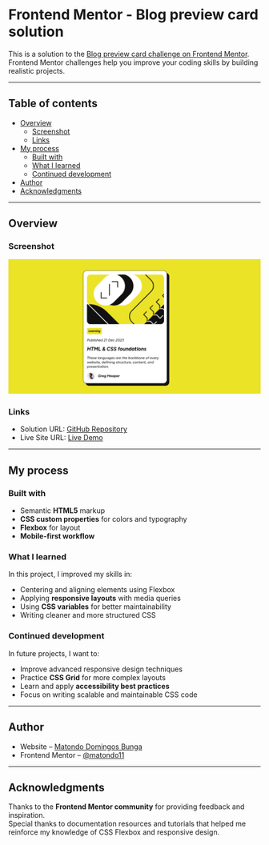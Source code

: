 # Frontend Mentor - Blog preview card solution

This is a solution to the [Blog preview card challenge on Frontend Mentor](https://www.frontendmentor.io/challenges/blog-preview-card-ckPaj01IcS).  
Frontend Mentor challenges help you improve your coding skills by building realistic projects.

---

## Table of contents

- [Overview](#overview)
  - [Screenshot](#screenshot)
  - [Links](#links)
- [My process](#my-process)
  - [Built with](#built-with)
  - [What I learned](#what-i-learned)
  - [Continued development](#continued-development)
- [Author](#author)
- [Acknowledgments](#acknowledgments)

---

## Overview

### Screenshot

![](./screenshot.png)  


### Links

- Solution URL: [GitHub Repository](https://github.com/matondo11/blog-preview-card)  
- Live Site URL: [Live Demo](https://matondo11.github.io/blog-preview-card/)

---

## My process

### Built with

- Semantic **HTML5** markup
- **CSS custom properties** for colors and typography
- **Flexbox** for layout
- **Mobile-first workflow**

### What I learned

In this project, I improved my skills in:

- Centering and aligning elements using Flexbox
- Applying **responsive layouts** with media queries
- Using **CSS variables** for better maintainability
- Writing cleaner and more structured CSS

### Continued development

In future projects, I want to:

- Improve advanced responsive design techniques  
- Practice **CSS Grid** for more complex layouts  
- Learn and apply **accessibility best practices**  
- Focus on writing scalable and maintainable CSS code  

---

## Author

- Website – [Matondo Domingos Bunga](https://www.your-site.com)  
- Frontend Mentor – [@matondo11](https://www.frontendmentor.io/profile/matondo11)

---

## Acknowledgments

Thanks to the **Frontend Mentor community** for providing feedback and inspiration.  
Special thanks to documentation resources and tutorials that helped me reinforce my knowledge of CSS Flexbox and responsive design.
